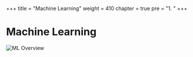 +++
title = "Machine Learning"
weight = 410
chapter = true
pre = "1. "
+++

# Machine Learning

![ML Overview](/slides/machine-learning.gif?classes=border)

